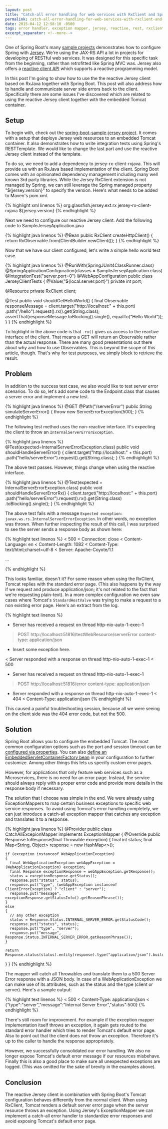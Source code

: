 ```yaml
---
layout: post
title: "Catch-all error handling for web services with RxClient and Spring Boot"
permalink: catch-all-error-handling-for-web-services-with-rxclient-and-spring-boot
date: 2015-04-12 12:58:10 -0500
tags: error handler, exception mapper, jersey, reactive, rest, rxclient, rxjava, spring boot
excerpt_separator: <!--more-->
---
```

One of Spring Boot's many [sample projects][spring-boot-samples] demonstrates how to configure Spring with [Jersey][jersey]. We're using the JAX-RS API a lot in projects for developing of RESTful web services. It was designed for this specific task from the beginning, rather than retrofitted like Spring MVC was. Jersey also offers a [reactive client API][rxclient] which supports a reactive programming model.

In this post I'm going to show how to use the the reactive Jersey client based on RxJava together with Spring Boot. This post will also address how to handle and communicate server side errors back to the client. Specifically there are some issues I've discovered which are related to using the reactive Jersey client together with the embedded Tomcat container.
<!--more-->
## Setup
To begin with, check out the [spring-boot-sample-jersey project][spring-boot-sample-jersey]. It comes with a setup that deploys Jersey web resources to an embedded Tomcat container. It also demonstrates how to write integration tests using Spring's RESTTemplate. We would like to change the last part and use the reactive Jersey client instead of the template.

To do so, we need to add a dependency to jersey-rx-client-rxjava. This will provide us with an RxJava based implementation of the client. Spring Boot comes with an opinionated dependency management including many well known 3rd party libraries. While the Jersey RxClient extension is not managed by Spring, we can still leverage the Spring managed property "${jersey.version}" to specify the version. Here's what needs to be added to Maven's pom.xml.

{% highlight xml linenos %}
<dependency>
  <groupId>org.glassfish.jersey.ext.rx</groupId>
  <artifactId>jersey-rx-client-rxjava</artifactId>
  <version>${jersey.version}</version>
</dependency>
{% endhighlight %}

Next we need to configure our reactive Jersey client. Add the following code to SampleJerseyApplication.java

{% highlight java linenos %}
@Bean
public RxClient<RxObservableInvoker> createHttpClient()
{
  return RxObservable.from(ClientBuilder.newClient());
}
{% endhighlight %}

Now that we have our client configured, let's write a simple hello world test case.

{% highlight java linenos %}
@RunWith(SpringJUnit4ClassRunner.class)
@SpringApplicationConfiguration(classes = SampleJerseyApplication.class)
@IntegrationTest("server.port=0")
@WebAppConfiguration
public class JerseyClientTests
{
  @Value("${local.server.port}")
  private int port;

  @Resource
  private RxClient<RxObservableInvoker> client;

  @Test
  public void shouldGetHelloWorld()
  {
    final Observable<String> responseMessage = 
        client.target("http://localhost:" + this.port)
          .path("/hello").request().rx().get(String.class);
    assertThat(responseMessage.toBlocking().single(), equalTo("Hello World"));
  }
}
{% endhighlight %}

To highlight in the above code is that `.rx()` gives us access to the reactive interface of the client. That means a GET will return an Observable rather than the actual response. There are many good presentations out there about why and how to use Observables. This is beyond the scope of this article, though. That's why for test purposes, we simply block to retrieve the result.

## Problem
In addition to the success test case, we also would like to test server error scenarios. To do so, let's add some code to the Endpoint.class that causes a server error and implement a new test.

{% highlight java linenos %}
@GET
@Path("/serverError")
public String simulateServerError()
{
  throw new ServerErrorException(500);
}
{% endhighlight %}

The following test method uses the non-reactive interface. It's expecting the client to throw an `InternalServerErrorException`.

{% highlight java linenos %}
@Test(expected=InternalServerErrorException.class)
public void shouldHandleServerError()
{
  client.target("http://localhost:" + this.port)
    .path("hello/serverError").request().get(String.class);
}
{% endhighlight %}

The above test passes. However, things change when using the reactive interface.

{% highlight java linenos %}
@Test(expected = InternalServerErrorException.class)
public void shouldHandleServerErrorRx()
{
  client.target("http://localhost:" + this.port)
    .path("hello/serverError").request().rx().get(String.class)
    .toBlocking().single();
}
{% endhighlight %}

The above test fails with a message `Expected exception: javax.ws.rs.InternalServerErrorException`. In other words, no exception was thrown. When further inspecting the result of this call, I was surprised to see the server sends a response body as shown here:

{% highlight text linenos %}
< 500
< Connection: close
< Content-Language: en
< Content-Length: 1082
< Content-Type: text/html;charset=utf-8
< Server: Apache-Coyote/1.1

<!DOCTYPE html><html><head><title>Apache Tomcat/8.0.20 - Error report</title> ...
{% endhighlight %}

This looks familiar, doesn't it? For some reason when using the RxClient, Tomcat replies with the standard error page. (This also happens by the way if we request and produce application/json; it's not related to the fact that we're requesting plain-text). In a more complex configuration we even saw cases where Tomcat's `StandardHostValve`  was trying to make a request to a non existing error page. Here's an extract from the log.

{% highlight text linenos %}
* Server has received a request on thread http-nio-auto-1-exec-1
> POST http://localhost:51816/testWebResource/serverError
> content-type: application/json

* Insert some exception here.

< Server responded with a response on thread http-nio-auto-1-exec-1
< 500

* Server has received a request on thread http-nio-auto-1-exec-1
> POST http://localhost:51816/error
> content-type: application/json

* Server responded with a response on thread http-nio-auto-1-exec-1
< 404
< Content-Type: application/json
{% endhighlight %}

This caused a painful troubleshooting session, because all we were seeing on the client side was the 404 error code, but not the 500.

## Solution
Spring Boot allows you to configure the embedded Tomcat. The most common configuration options such as the port and session timeout can be [configured via properties][serverproperties]. You can also [define an EmbeddedServletContainerFactory bean][boot-features-customizing-embedded-containers] in your configuration to further customize. Among other things this lets us specify custom error pages.

However, for applications that only feature web services such as a Microservices, there is no need for an error page. Instead, the service should always reply with a proper error code and provide more details in the response body if necessary.

The solution that I choose was simple in the end. We were already using ExceptionMappers to map certain business exceptions to specific web service responses. To avoid using Tomcat's error handling completely, we can just introduce a catch-all exception mapper that catches any exception and translates it to a response.

{% highlight java linenos %}
@Provider
public class CatchAllExcepionMapper implements ExceptionMapper<Throwable>
{
  @Override
  public Response toResponse(final Throwable exception)
  {
    final int status;
    final Map<String, Object> response = new HashMap<>();

    if (exception instanceof WebApplicationException)
    {
      final WebApplicationException webAppException = (WebApplicationException) exception;
      final Response exceptionResponse = webAppException.getResponse();
      status = exceptionResponse.getStatus();
      response.put("status", status);
      response.put("type", (webAppException instanceof ClientErrorException) ? "client" : "server");
      response.put("message", exceptionResponse.getStatusInfo().getReasonPhrase());
    }
    else
    {
      // any other exception
      status = Response.Status.INTERNAL_SERVER_ERROR.getStatusCode();
      response.put("status", status);
      response.put("type", "server");
      response.put("message", Response.Status.INTERNAL_SERVER_ERROR.getReasonPhrase());
    }

    return Response.status(status).entity(response).type("application/json").build();
  }
}
{% endhighlight %}

The mapper will catch all Throwables and translate them to a 500 Server Error response with a JSON body. In case of a WebApplicationException we can make use of its attributes, such as the status and the type (client or server). Here's a sample output:

{% highlight text linenos %}
< 500
< Content-Type: application/json
< {"type":"server","message":"Internal Server Error","status":500}
{% endhighlight %}

There's still room for improvement. For example if the exception mapper implementation itself throws an exception, it again gets routed to the standard error handler which tries to render Tomcat's default error page. Also to point out that the client  does not throw an exception. Therefore it's up to the caller to handle the response appropriately.

However, we successfully consolidated our error handling. We also no longer expose Tomcat's default error message if our resources misbehave. Finally this is also a good place to make sure all unexpected exceptions are logged. (This was omitted for the sake of brevity in the examples above).

## Conclusion
The reactive Jersey client in combination with Spring Boot's Tomcat configuration behaves differently from the normal client. When using RxClient, Tomcat renders a default server error page when the server resource throws an exception. Using Jersey's ExceptionMapper we can implement a catch-all error handler to standardize error responses and avoid exposing Tomcat's default error page.

[spring-boot-samples]: https://github.com/spring-projects/spring-boot/tree/master/spring-boot-samples
[jersey]: https://jersey.java.net
[rxclient]: https://jersey.java.net/documentation/latest/rx-client.html
[spring-boot-sample-jersey]: https://github.com/spring-projects/spring-boot/tree/master/spring-boot-samples/spring-boot-sample-jersey
[serverproperties]: https://github.com/spring-projects/spring-boot/blob/v1.2.3.RELEASE/spring-boot-autoconfigure/src/main/java/org/springframework/boot/autoconfigure/web/ServerProperties.java
[boot-features-customizing-embedded-containers]: http://docs.spring.io/spring-boot/docs/current/reference/html/boot-features-developing-web-applications.html#boot-features-customizing-embedded-containers